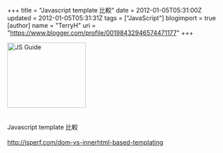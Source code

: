+++
title = "Javascript template 比較"
date = 2012-01-05T05:31:00Z
updated = 2012-01-05T05:31:31Z
tags = ["JavaScript"]
blogimport = true 
[author]
	name = "TerryH"
	uri = "https://www.blogger.com/profile/00198432946574471177"
+++

<a href='https://developer.mozilla.org/en/JavaScript' title='JS Guide'><img src='http://static.jsconf.us/promotejsh.gif' height='150' width='180' alt='JS Guide'/></a><br /><br /><br />Javascript template 比較<br /><br /><a href="http://jsperf.com/dom-vs-innerhtml-based-templating">http://jsperf.com/dom-vs-innerhtml-based-templating</a>
